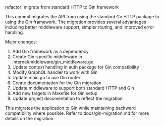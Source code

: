 refactor: migrate from standard HTTP to Gin framework

This commit migrates the API from using the standard Go HTTP package to using the Gin framework.
The migration provides several advantages including better middleware support, simpler routing, 
and improved error handling.

Major changes:

1. Add Gin framework as a dependency
2. Create Gin-specific middleware in internal/middleware/gin_middleware.go
3. Update context handling in auth package for Gin compatibility  
4. Modify GraphQL handler to work with Gin
5. Update main.go to use Gin router
6. Create documentation for the Gin migration
7. Update middleware to support both standard HTTP and Gin
8. Add new targets in Makefile for Gin setup
9. Update project documentation to reflect the migration

This migrates the application to Gin while maintaining backward compatibility
where possible. Refer to docs/gin-migration.md for more details on the migration.
